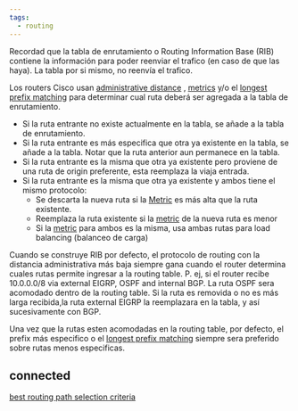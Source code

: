 ```yaml
---
tags:
  - routing
---
```


Recordad que la tabla de enrutamiento o Routing Information Base (RIB) contiene la información para poder reenviar el trafico (en caso de que las haya). La tabla por si mismo, no reenvía el trafico.

Los routers Cisco usan [administrative distance](administrative%20distance.md) , [metrics](metrics.md)  y/o el [longest prefix matching](longest%20prefix%20matching.md)  para determinar cual ruta deberá ser agregada a la tabla de enrutamiento. 
- Si la ruta entrante no existe actualmente en la tabla, se añade a la tabla de enrutamiento.
- Si la ruta entrante es más especifica que otra ya existente en la tabla, se añade a la tabla. Notar que la ruta anterior aun permanece en la tabla.
- Si la ruta entrante es la misma que otra ya existente pero proviene de una ruta de origin preferente, esta reemplaza la viaja entrada.
- Si la ruta entrante es la misma que otra ya existente y ambos tiene el mismo protocolo:
	- Se descarta la nueva ruta si la [Metric](metric.md) es más alta que la ruta existente.
	- Reemplaza la ruta existente si la [metric](metric.md) de la nueva ruta es menor
	- Si la [metric](metric.md) para ambos es la misma, usa ambas rutas para load balancing (balanceo de carga)


Cuando se construye RIB por defecto, el protocolo de routing con la distancia administrativa más baja siempre gana cuando el router determina cuales rutas permite ingresar a la routing table.
P. ej, si el router recibe 10.0.0.0/8 via external EIGRP, OSPF and internal BGP. La ruta OSPF sera acomodado dentro de la routing table. Si la ruta es removida o no es más larga recibida,la ruta external EIGRP la reemplazara en la tabla, y así sucesivamente con BGP.

Una vez que la rutas esten acomodadas en la routing table, por defecto, el prefix más especifico o el [longest prefix matching](longest%20prefix%20matching.md) siempre sera preferido sobre rutas menos especificas.
## connected 
[best routing path selection criteria](best%20routing%20path%20selection%20criteria.md) 